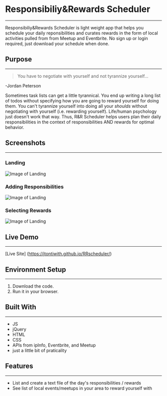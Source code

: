 # Responsibiliy&Rewards Scheduler 
---
Responsibiliy&Rewards Scheduler is light weight app that helps you schedule your daily reponsibilities and curates rewards in the form of local activities pulled from from Meetup and Eventbrite. No sign up or login required, just download your schedule when done.

## Purpose 
---
> You have to negotiate with yourself and not tyrannize yourself...

-Jordan Peterson 

Sometimes task lists can get a little tyrannical. You end up writing a long list of todos without specifying how you are going to reward yourself for doing them. You can't tyrannize yourself into doing all your *shoulds* without negotiating with yourself (i.e. rewarding yourself). Life/human psychology just doesn't work that way. Thus, R&R Scheduler helps users plan their daily responsibilities in the context of responsibilities AND rewards for optimal behavior.  

## Screenshots 
---

### Landing
![Image of Landing](RRscheduler/screenshots/R_R_Scheduler_Landing.png)

### Adding Responsibilities
![Image of Landing](RRscheduler/screenshots/R_R_Scheduler_TaskAdd.png)

### Selecting Rewards
![Image of Landing](RRscheduler/screenshots/R_R_Scheduler_Rewards.png)

## Live Demo 
---
[Live Site] (https://jtontiwith.github.io/RRscheduler/)

## Environment Setup 
---

1. Download the code.
2. Run it in your browser.

## Built With 
---

* JS
* jQuery 
* HTML
* CSS
* APIs from ipInfo, Eventbrite, and Meetup
* just a little bit of praticality 

## Features 
---
* List and create a text file of the day's responsibilities / rewards
* See list of local events/meetups in your area to reward yourself with






